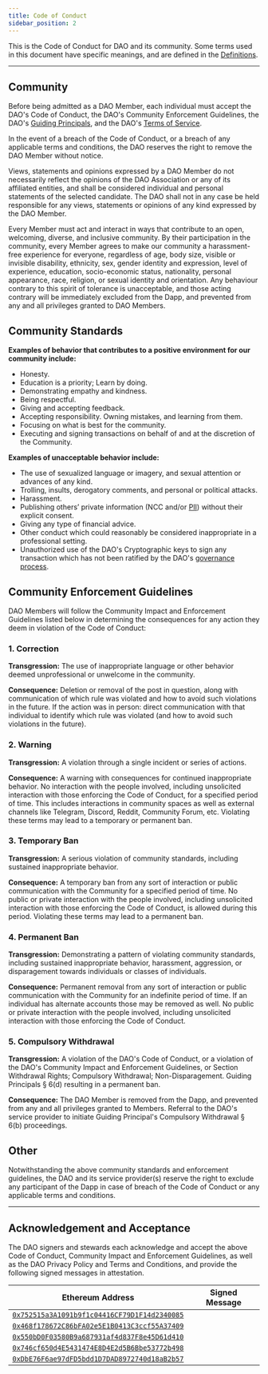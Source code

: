 ```yaml
---
title: Code of Conduct
sidebar_position: 2
---
```


This is the Code of Conduct for DAO and its community. Some terms used in this document have specific meanings, and are defined in the [Definitions](/dao/legal/definitions).

---

## Community

Before being admitted as a DAO Member, each individual must accept the DAO's Code of Conduct, the DAO's Community Enforcement Guidelines, the DAO's [Guiding Principals](/dao/legal/guiding-principles), and the DAO's [Terms of Service](/dao/legal/tos).

In the event of a breach of the Code of Conduct, or a breach of any applicable terms and conditions, the DAO reserves the right to remove the DAO Member without notice.

Views, statements and opinions expressed by a DAO Member do not necessarily reflect the opinions of the DAO Association or any of its affiliated entities, and shall be considered individual and personal statements of the selected candidate. The DAO shall not in any case be held responsible for any views, statements or opinions of any kind expressed by the DAO Member.

Every Member must act and interact in ways that contribute to an open, welcoming, diverse, and inclusive community. By their participation in the community, every Member agrees to make our community a harassment-free experience for everyone, regardless of age, body size, visible or invisible disability, ethnicity, sex, gender identity and expression, level of experience, education, socio-economic status, nationality, personal appearance, race, religion, or sexual identity and orientation. Any behaviour contrary to this spirit of tolerance is unacceptable, and those acting contrary will be immediately excluded from the Dapp, and prevented from any and all privileges granted to DAO Members.

## Community Standards

**Examples of behavior that contributes to a positive environment for our community include:**

-   Honesty.
-   Education is a priority; Learn by doing.
-   Demonstrating empathy and kindness.
-   Being respectful.
-   Giving and accepting feedback.
-   Accepting responsibility. Owning mistakes, and learning from them.
-   Focusing on what is best for the community.
-   Executing and signing transactions on behalf of and at the discretion of the Community.

**Examples of unacceptable behavior include:**

-   The use of sexualized language or imagery, and sexual attention or advances of any kind.
-   Trolling, insults, derogatory comments, and personal or political attacks.
-   Harassment.
-   Publishing others’ private information (NCC and/or [PII](https://www.gsa.gov/reference/gsa-privacy-program/rules-and-policies-protecting-pii-privacy-act)) without their explicit consent.
-   Giving any type of financial advice.
-   Other conduct which could reasonably be considered inappropriate in a professional setting.
-   Unauthorized use of the DAO's Cryptographic keys to sign any transaction which has not been ratified by the DAO's [governance process](/dao/governance/process).

## Community Enforcement Guidelines

DAO Members will follow the Community Impact and Enforcement Guidelines listed below in determining the consequences for any action they deem in violation of the Code of Conduct:

### 1. Correction

**Transgression:** The use of inappropriate language or other behavior deemed unprofessional or unwelcome in the community.

**Consequence:** Deletion or removal of the post in question, along with communication of which rule was violated and how to avoid such violations in the future. If the action was in person: direct communication with that individual to identify which rule was violated (and how to avoid such violations in the future).

### 2. Warning

**Transgression:** A violation through a single incident or series of actions.

**Consequence:** A warning with consequences for continued inappropriate behavior. No interaction with the people involved, including unsolicited interaction with those enforcing the Code of Conduct, for a specified period of time. This includes interactions in community spaces as well as external channels like Telegram, Discord, Reddit, Community Forum, etc. Violating these terms may lead to a temporary or permanent ban.

### 3. Temporary Ban

**Transgression:** A serious violation of community standards, including sustained inappropriate behavior.

**Consequence:** A temporary ban from any sort of interaction or public communication with the Community for a specified period of time. No public or private interaction with the people involved, including unsolicited interaction with those enforcing the Code of Conduct, is allowed during this period. Violating these terms may lead to a permanent ban.

### 4. Permanent Ban

**Transgression:** Demonstrating a pattern of violating community standards, including sustained inappropriate behavior, harassment, aggression, or disparagement towards individuals or classes of individuals.

**Consequence:** Permanent removal from any sort of interaction or public communication with the Community for an indefinite period of time. If an individual has alternate accounts those may be removed as well. No public or private interaction with the people involved, including unsolicited interaction with those enforcing the Code of Conduct.

### 5. Compulsory Withdrawal

**Transgression:** A violation of the DAO's Code of Conduct, or a violation of the DAO's Community Impact and Enforcement Guidelines, or Section Withdrawal Rights; Compulsory Withdrawal; Non-Disparagement. Guiding Principals § 6(d) resulting in a permanent ban.

**Consequence:** The DAO Member is removed from the Dapp, and prevented from any and all privileges granted to Members. Referral to the DAO's service provider to initiate Guiding Principal's Compulsory Withdrawal § 6(b) proceedings.

## Other

Notwithstanding the above community standards and enforcement guidelines, the DAO and its service provider(s) reserve the right to exclude any participant of the Dapp in case of breach of the Code of Conduct or any applicable terms and conditions.

---

## Acknowledgement and Acceptance

The DAO signers and stewards each acknowledge and accept the above Code of Conduct, Community Impact and Enforcement Guidelines, as well as the DAO Privacy Policy and Terms and Conditions, and provide the following signed messages in attestation.

| Ethereum Address                                                                                                        | Signed Message |
| ----------------------------------------------------------------------------------------------------------------------- | -------------- |
| [`0x752515a3A1091b9f1c04416CF79D1F14d2340085`](https://etherscan.io/address/0x752515a3a1091b9f1c04416cf79d1f14d2340085) |                |
| [`0x468f178672C86bFA02e5E1B0413C3ccf55A37409`](https://etherscan.io/address/0x468f178672C86bFA02e5E1B0413C3ccf55A37409) |                |
| [`0x550bD0F03580B9a687931af4d837F8e45D61d410`](https://etherscan.io/address/0x550bD0F03580B9a687931af4d837F8e45D61d410) |                |
| [`0x746cf650d4E5431474E8D4E2d5B6Bbe53772b498`](https://etherscan.io/address/0x746cf650d4E5431474E8D4E2d5B6Bbe53772b498) |                |
| [`0xDbE76F6ae97dFD5bdd1D7DAD8972740d18aB2b57`](https://etherscan.io/address/0xDbE76F6ae97dFD5bdd1D7DAD8972740d18aB2b57) |                |

